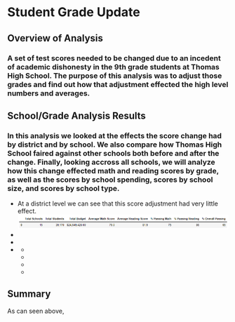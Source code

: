 # Student Grade Update
## Overview of Analysis

### A set of test scores needed to be changed due to an incedent of academic dishonesty in the 9th grade students at Thomas High School. The purpose of this analysis was to adjust those grades and find out how that adjustment effected the high level numbers and averages. 

## School/Grade Analysis Results

### In this analysis we looked at the effects the score change had by district and by school. We also compare how Thomas High School faired against other schools both before and after the change. Finally, looking accross all schools, we will analyze how this change effected math and reading scores by grade, as well as the scores by school spending, scores by school size, and scores by school type. 
  -  At a district level we can see that this score adjustment had very little effect. ![District Level Before](Resources/DistrictSummary_Old.png)
  -  
  -  
  -  
     * 
     * 
     * 
     *

## Summary

  As can seen above, 

